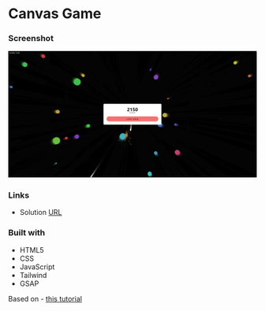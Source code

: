 # Canvas Game

### Screenshot

![](./screen.png)


### Links

- Solution [URL](https://canvasgamebilska.netlify.app/)


### Built with

- HTML5
- CSS
- JavaScript
- Tailwind
- GSAP


Based on - [this tutorial](https://www.youtube.com/watch?v=eI9idPTT0c4)
